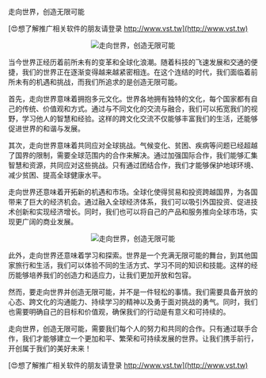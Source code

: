 走向世界，创造无限可能

[😍想了解推广相关软件的朋友请登录 http://www.vst.tw](http://www.vst.tw)

 <center><img src="https://vst.tw/MP4/tuiguang/png/6.png" alt="走向世界，创造无限可能"></center>

当今世界正经历着前所未有的变革和全球化浪潮。随着科技的飞速发展和交通的便捷，我们的世界正在逐渐变得越来越紧密相连。在这个连结的时代，我们面临着前所未有的机遇和挑战，而我们所追求的是创造无限可能。

首先，走向世界意味着拥抱多元文化。世界各地拥有独特的文化，每个国家都有自己的传统、价值观和方式。通过与不同文化的交流与融合，我们可以拓宽我们的视野，学习他人的智慧和经验。这样的跨文化交流不仅能够丰富我们的生活，还能够促进世界的和谐与发展。

其次，走向世界意味着共同应对全球挑战。气候变化、贫困、疾病等问题已经超越了国界的限制，需要全球范围内的合作来解决。通过加强国际合作，我们能够汇集智慧和资源，共同应对这些挑战。只有通过团结合作，我们才能够保护地球环境、减少贫困、提高全球健康水平。

走向世界还意味着开拓新的机遇和市场。全球化使得贸易和投资跨越国界，为各国带来了巨大的经济机会。通过融入全球经济体系，我们可以吸引外国投资、促进技术创新和实现经济增长。同时，我们也可以将自己的产品和服务推向全球市场，实现更广阔的商业发展。

 <center><img src="https://vst.tw/MP4/tuiguang/png/8.png" alt="走向世界，创造无限可能"></center>

此外，走向世界还意味着学习和探索。世界是一个充满无限可能的舞台，到其他国家旅行和生活，我们可以体验不同的生活方式、学习不同的知识和技能。这样的经历能够培养我们的创造力和适应力，让我们更加开放和包容。

然而，要走向世界并创造无限可能，并不是一件轻松的事情。我们需要具备开放的心态、跨文化的沟通能力、持续学习的精神以及勇于面对挑战的勇气。同时，我们也需要明确自己的目标和价值观，确保我们的行动是有意义和可持续的。

走向世界，创造无限可能，需要我们每个人的努力和共同的合作。只有通过联手合作，我们才能够建立一个更加和平、繁荣和可持续发展的世界。让我们携手前行，开创属于我们的美好未来！

[😍想了解推广相关软件的朋友请登录 http://www.vst.tw](http://www.vst.tw)




